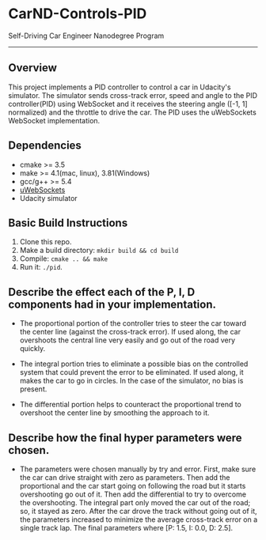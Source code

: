 # CarND-Controls-PID
Self-Driving Car Engineer Nanodegree Program

---

## Overview

This project implements a PID controller to control a car in Udacity's simulator. The simulator sends cross-track error, speed and angle to the PID controller(PID) using WebSocket and it receives the steering angle ([-1, 1] normalized) and the throttle to drive the car. The PID uses the uWebSockets WebSocket implementation.

## Dependencies

* cmake >= 3.5
* make >= 4.1(mac, linux), 3.81(Windows)
* gcc/g++ >= 5.4
* [uWebSockets](https://github.com/uWebSockets/uWebSockets)
* Udacity simulator

## Basic Build Instructions

1. Clone this repo.
2. Make a build directory: `mkdir build && cd build`
3. Compile: `cmake .. && make`
4. Run it: `./pid`. 

## Describe the effect each of the P, I, D components had in your implementation.

* The proportional portion of the controller tries to steer the car toward the center line (against the cross-track error). If used along, the car overshoots the central line very easily and go out of the road very quickly. 

* The integral portion tries to eliminate a possible bias on the controlled system that could prevent the error to be eliminated. If used along, it makes the car to go in circles. In the case of the simulator, no bias is present. 

* The differential portion helps to counteract the proportional trend to overshoot the center line by smoothing the approach to it. 

## Describe how the final hyper parameters were chosen.
* The parameters were chosen manually by try and error. First, make sure the car can drive straight with zero as parameters. Then add the proportional and the car start going on following the road but it starts overshooting go out of it. Then add the differential to try to overcome the overshooting. The integral part only moved the car out of the road; so, it stayed as zero. After the car drove the track without going out of it, the parameters increased to minimize the average cross-track error on a single track lap. The final parameters where [P: 1.5, I: 0.0, D: 2.5].